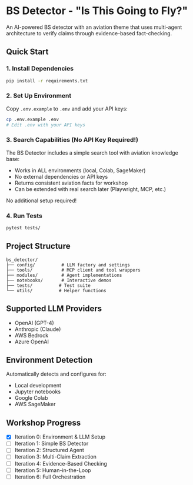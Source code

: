 # BS Detector - "Is This Going to Fly?"

An AI-powered BS detector with an aviation theme that uses multi-agent architecture to verify claims through evidence-based fact-checking.

## Quick Start

### 1. Install Dependencies
```bash
pip install -r requirements.txt
```

### 2. Set Up Environment
Copy `.env.example` to `.env` and add your API keys:
```bash
cp .env.example .env
# Edit .env with your API keys
```

### 3. Search Capabilities (No API Key Required!)
The BS Detector includes a simple search tool with aviation knowledge base:
- Works in ALL environments (local, Colab, SageMaker)
- No external dependencies or API keys
- Returns consistent aviation facts for workshop
- Can be extended with real search later (Playwright, MCP, etc.)

No additional setup required!

### 4. Run Tests
```bash
pytest tests/
```

## Project Structure
```
bs_detector/
├── config/          # LLM factory and settings
├── tools/           # MCP client and tool wrappers
├── modules/         # Agent implementations
├── notebooks/       # Interactive demos
├── tests/          # Test suite
└── utils/          # Helper functions
```

## Supported LLM Providers
- OpenAI (GPT-4)
- Anthropic (Claude)
- AWS Bedrock
- Azure OpenAI

## Environment Detection
Automatically detects and configures for:
- Local development
- Jupyter notebooks
- Google Colab
- AWS SageMaker

## Workshop Progress
- [x] Iteration 0: Environment & LLM Setup
- [ ] Iteration 1: Simple BS Detector
- [ ] Iteration 2: Structured Agent
- [ ] Iteration 3: Multi-Claim Extraction
- [ ] Iteration 4: Evidence-Based Checking
- [ ] Iteration 5: Human-in-the-Loop
- [ ] Iteration 6: Full Orchestration